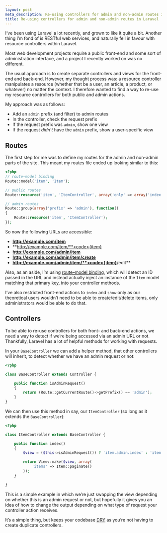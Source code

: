```yaml
---
layout: post
meta_description: Re-using controllers for admin and non-admin routes in Laravel
title: Re-using controllers for admin and non-admin routes in Laravel
---
```

I’ve been using Laravel a lot recently, and grown to like it quite a bit.
Another thing I’m fond of is RESTful web services, and naturally fell in favour with resource controllers within Laravel.

Most web development projects require a public front-end and some sort of administration interface, and a project I recently worked on was no different.

The usual approach is to create separate controllers and views for the front-end and back-end.
However, my thought process was: a resource controller manipulates a resource (whether that be a user, an article, a product, or whatever) no matter the context.
I therefore wanted to find a way to re-use my resource controllers for both public and admin actions.

My approach was as follows:

* Add an `admin` prefix (and filter) to admin routes
* In the controller, check the request prefix
* If the request prefix was `admin`, show one view
* If the request _didn’t_ have the `admin` prefix, show a user-specific view

## Routes

The first step for me was to define my routes for the admin and non-admin parts of the site.
This meant my routes file ended up looking similar to this:

```php
<?php
// route–model binding
Route::model('item', 'Item');

// public routes
Route::resource('item', 'ItemController', array('only' => array('index', 'show')));

// admin routes
Route::group(array('prefix' => 'admin'), function()
{
    Route::resource('item', 'ItemController');
});
```

So now the following URLs are accessible:

* **http://example.com/item**
* **http://example.com/item/**<code>{item}</code>
* **http://example.com/admin/item**
* **http://example.com/admin/item/create**
* **http://example.com/admin/item/**<code>{item}</code>**/edit**

Also, as an aside, I’m using [route–model binding](http://laravel.com/docs/routing#route-model-binding),
which will detect an ID passed in the URL and instead actually inject an instance of the `Item` model matching that primary key, into your controller methods.

I’ve also restricted front-end actions to `index` and `show` only as our theoretical users wouldn’t need to be able to create/edit/delete items,
only administrators would be able to do that.

## Controllers

To be able to re-use controllers for both front- and back-end actions, we need a way to detect if we’re being accessed via an admin URL or not.
Thankfully, Laravel has a lot of helpful methods for working with requests.

In your `BaseController` we can add a helper method, that other controllers will inherit, to detect whether we have an admin request or not:

```php
<?php

class BaseController extends Controller {

    public function isAdminRequest()
    {
        return (Route::getCurrentRoute()->getPrefix() == 'admin');
    }
}
```

We can then use this method in say, our `ItemController` (so long as it extends the `BaseController`):

```php
<?php

class ItemController extends BaseController {

    public function index()
    {
        $view = ($this->isAdminRequest()) ? 'item.admin.index' : 'item.index';

        return View::make($view, array(
            'items' => Item::paginate()
        ));
    }

}
```
This is a simple example in which we’re just swapping the view depending on whether this is an admin request or not,
but hopefully it gives you an idea of how to change the output depending on what type of request your controller action receives.

It’s a simple thing, but keeps your codebase [DRY](http://en.wikipedia.org/wiki/Don't_repeat_yourself) as you’re not having to create duplicate controllers.

